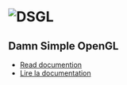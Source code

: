 # ![DSGL](https://framagit.org/denissalem/DSGL/raw/a0abd277147e41a7e0846b84d4a14dfed1a3e8a6/doc/dsglLogo.png "DSGL")

## Damn Simple OpenGL

- [Read documention](https://framagit.org/denissalem/DSGL/tree/master/doc/docEN.md)
- [Lire la documentation](https://framagit.org/denissalem/DSGL/tree/master/doc/docFR.md)


